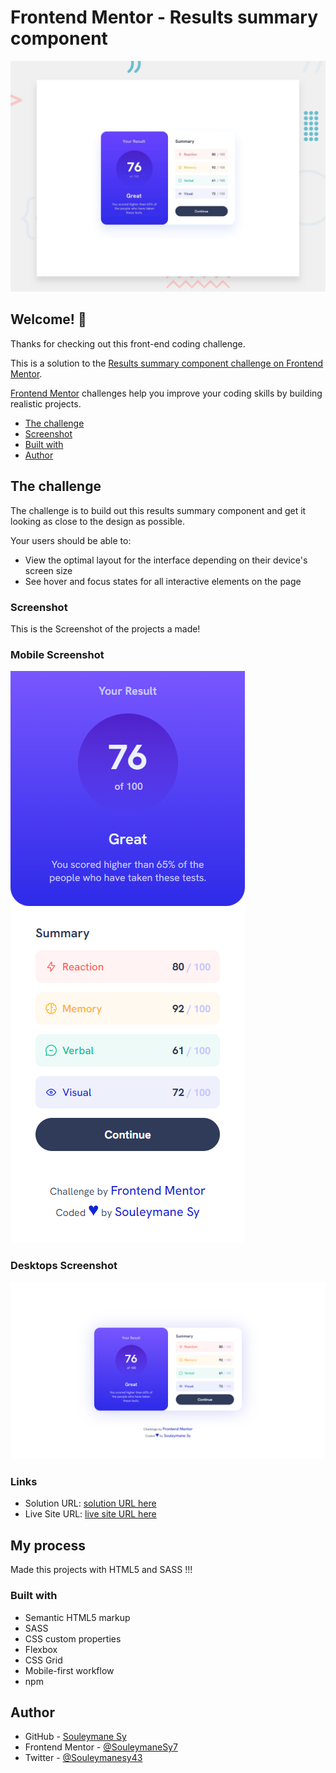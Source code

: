 # Frontend Mentor - Results summary component

![Design preview for the Results summary component coding challenge](./design/desktop-preview.jpg)

## Welcome! 👋

Thanks for checking out this front-end coding challenge.

This is a solution to the [Results summary component challenge on Frontend Mentor](https://www.frontendmentor.io/challenges/results-summary-component-CE_K6s0maV).

[Frontend Mentor](https://www.frontendmentor.io) challenges help you improve your coding skills by building realistic projects.

- [The challenge](#the-challenge)
- [Screenshot](#screenshot)
- [Built with](#built-with)
- [Author](#author)

## The challenge

The challenge is to build out this results summary component and get it looking as close to the design as possible.

Your users should be able to:

- View the optimal layout for the interface depending on their device's screen size
- See hover and focus states for all interactive elements on the page

### Screenshot

This is the Screenshot of the projects a made!

### Mobile Screenshot

![Mobile Screenshot](./preview/Mobile.png)

### Desktops Screenshot

![Desktop Screenshot](./preview/Desktop.png)

### Links

- Solution URL: [solution URL here](https://www.frontendmentor.io/solutions/results-summary-components-responsive-html-and-sass-RXf8BEkCCs)
- Live Site URL: [live site URL here](https://fem-results-summary-component-livid.vercel.app/)

## My process

Made this projects with HTML5 and SASS !!!

### Built with

- Semantic HTML5 markup
- SASS
- CSS custom properties
- Flexbox
- CSS Grid
- Mobile-first workflow
- npm

## Author

- GitHub - [Souleymane Sy](https://github.com/SouleymaneSy7)
- Frontend Mentor - [@SouleymaneSy7](https://www.frontendmentor.io/profile/SouleymaneSy7)
- Twitter - [@Souleymanesy43](https://twitter.com/Souleymanesy43)
